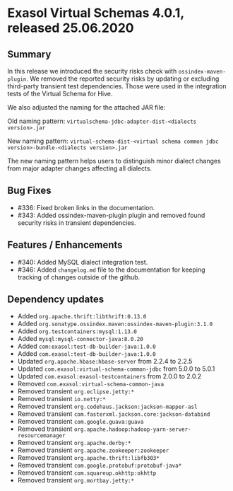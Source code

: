 # Exasol Virtual Schemas 4.0.1, released 25.06.2020

## Summary 

In this release we introduced the security risks check with `ossindex-maven-plugin`. We removed the reported security risks by updating or excluding third-party transient test dependencies. Those were used in the integration tests of the Virtual Schema for Hive.

We also adjusted the naming for the attached JAR file:

Old naming pattern: `virtualschema-jdbc-adapter-dist-<dialects version>.jar`

New naming pattern: `virtual-schema-dist-<virtual schema common jdbc version>-bundle-<dialects version>.jar`

The new naming pattern helps users to distinguish minor dialect changes from major adapter changes affecting all dialects.

## Bug Fixes
 
* #336: Fixed broken links in the documentation.
* #343: Added ossindex-maven-plugin plugin and removed found security risks in transient dependencies.

## Features / Enhancements
 
* #340: Added MySQL dialect integration test.
* #346: Added `changelog.md` file to the documentation for keeping tracking of changes outside of the github.
 
## Dependency updates
 
* Added `org.apache.thrift:libthrift:0.13.0`
* Added `org.sonatype.ossindex.maven:ossindex-maven-plugin:3.1.0`
* Added `org.testcontainers:mysql:1.13.0`
* Added `mysql:mysql-connector-java:8.0.20`
* Added  `com:exasol:test-db-builder-java:1.0.0`
* Added `com.exasol:test-db-builder-java:1.0.0`
* Updated `org.apache.hbase:hbase-server` from 2.2.4 to 2.2.5
* Updated `com.exasol:virtual-schema-common-jdbc` from 5.0.0 to 5.0.1
* Updated `com.exasol:exasol-testcontainers` from 2.0.0 to 2.0.2
* Removed `com.exasol:virtual-schema-common-java`
* Removed transient `org.eclipse.jetty:*`
* Removed transient `io.netty:*`
* Removed transient `org.codehaus.jackson:jackson-mapper-asl`
* Removed transient `com.fasterxml.jackson.core:jackson-databind`
* Removed transient `com.google.guava:guava`
* Removed transient `org.apache.hadoop:hadoop-yarn-server-resourcemanager`
* Removed transient `org.apache.derby:*`
* Removed transient `org.apache.zookeeper:zookeeper`
* Removed transient `org.apache.thrift:libfb303*`
* Removed transient `com.google.protobuf:protobuf-java*`
* Removed transient `com.squareup.okhttp:okhttp`
* Removed transient `org.mortbay.jetty:*`
